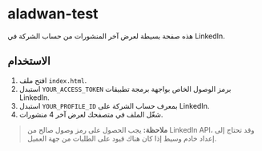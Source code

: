 # aladwan-test

هذه صفحة بسيطة لعرض آخر المنشورات من حساب الشركة في LinkedIn.

## الاستخدام

1. افتح ملف `index.html`.
2. استبدل `YOUR_ACCESS_TOKEN` برمز الوصول الخاص بواجهة برمجة تطبيقات LinkedIn.
3. استبدل `YOUR_PROFILE_ID` بمعرف حساب الشركة على LinkedIn.
4. شغّل الملف في متصفحك لعرض آخر 4 منشورات.

> **ملاحظة:** يجب الحصول على رمز وصول صالح من LinkedIn API، وقد تحتاج إلى إعداد خادم وسيط إذا كان هناك قيود على الطلبات من جهة العميل.
